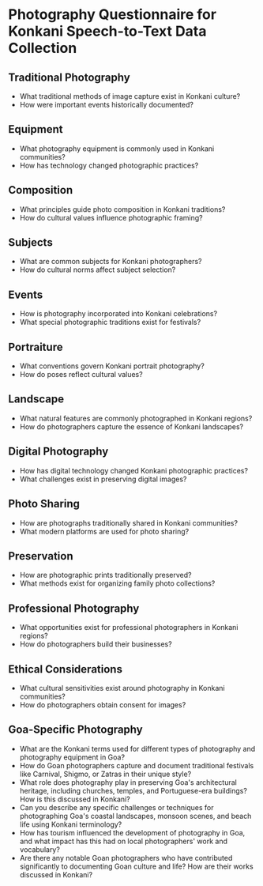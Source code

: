 # Photography Questionnaire for Konkani Speech-to-Text Data Collection

## Traditional Photography
- What traditional methods of image capture exist in Konkani culture?
- How were important events historically documented?

## Equipment
- What photography equipment is commonly used in Konkani communities?
- How has technology changed photographic practices?

## Composition
- What principles guide photo composition in Konkani traditions?
- How do cultural values influence photographic framing?

## Subjects
- What are common subjects for Konkani photographers?
- How do cultural norms affect subject selection?

## Events
- How is photography incorporated into Konkani celebrations?
- What special photographic traditions exist for festivals?

## Portraiture
- What conventions govern Konkani portrait photography?
- How do poses reflect cultural values?

## Landscape
- What natural features are commonly photographed in Konkani regions?
- How do photographers capture the essence of Konkani landscapes?

## Digital Photography
- How has digital technology changed Konkani photographic practices?
- What challenges exist in preserving digital images?

## Photo Sharing
- How are photographs traditionally shared in Konkani communities?
- What modern platforms are used for photo sharing?

## Preservation
- How are photographic prints traditionally preserved?
- What methods exist for organizing family photo collections?

## Professional Photography
- What opportunities exist for professional photographers in Konkani regions?
- How do photographers build their businesses?

## Ethical Considerations
- What cultural sensitivities exist around photography in Konkani communities?
- How do photographers obtain consent for images?

## Goa-Specific Photography
- What are the Konkani terms used for different types of photography and photography equipment in Goa?
- How do Goan photographers capture and document traditional festivals like Carnival, Shigmo, or Zatras in their unique style?
- What role does photography play in preserving Goa's architectural heritage, including churches, temples, and Portuguese-era buildings? How is this discussed in Konkani?
- Can you describe any specific challenges or techniques for photographing Goa's coastal landscapes, monsoon scenes, and beach life using Konkani terminology?
- How has tourism influenced the development of photography in Goa, and what impact has this had on local photographers' work and vocabulary?
- Are there any notable Goan photographers who have contributed significantly to documenting Goan culture and life? How are their works discussed in Konkani?
